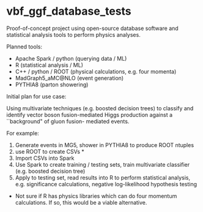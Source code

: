 # vbf_ggf_database_tests
Proof-of-concept project using open-source database software and statistical analysis tools to perform physics analyses.

Planned tools:

- Apache Spark / python (querying data / ML)
- R (statistical analysis / ML)
- C++ / python / ROOT (physical calculations, e.g. four momenta)
- MadGraph5_aMC@NLO (event generation)
- PYTHIA8 (parton showering)

Initial plan for use case:

Using multivariate techniques (e.g. boosted decision trees) to classify and identify
vector boson fusion-mediated Higgs production against a ``background" of gluon fusion-
mediated events.

For example:
1. Generate events in MG5, shower in PYTHIA8 to produce ROOT ntuples
2. use ROOT to create CSVs *
3. Import CSVs into Spark
4. Use Spark to create training / testing sets, train multivariate classifier
   (e.g. boosted decision tree)
5. Apply to testing set, read results into R to perform statistical analysis, 
   e.g. significance calculations, negative log-likelihood hypothesis testing

* Not sure if R has physics libraries which can do four momentum calculations.
If so, this would be a viable alternative.